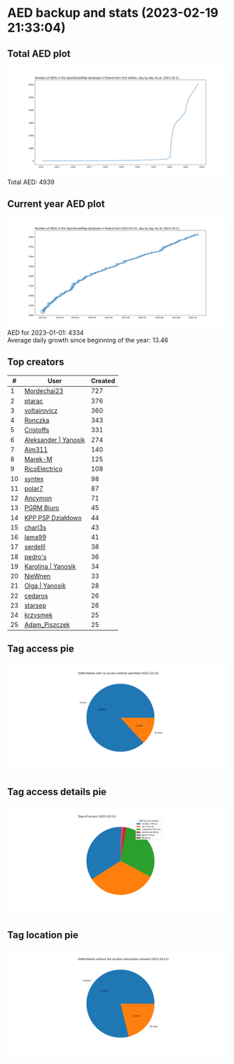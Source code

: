 # AED backup and stats (2023-02-19 21:33:04)


## Total AED plot
![](report_data/total_aed.svg)
Total AED: 4939

## Current year AED plot
![](report_data/current_year_aed.svg)\
AED for 2023-01-01: 4334\
Average daily growth since beginning of the year: 13.46

## Top creators
| # | User | Created |
| ------------- | ------------- | ------------- |
| 1 | [Mordechai23](<https://www.openstreetmap.org/user/Mordechai23>) | 727 |
| 2 | [ptarac](<https://www.openstreetmap.org/user/ptarac>) | 376 |
| 3 | [voltairovicz](<https://www.openstreetmap.org/user/voltairovicz>) | 360 |
| 4 | [Ronczka](<https://www.openstreetmap.org/user/Ronczka>) | 343 |
| 5 | [Cristoffs](<https://www.openstreetmap.org/user/Cristoffs>) | 331 |
| 6 | [Aleksander &#124; Yanosik](<https://www.openstreetmap.org/user/Aleksander &#124; Yanosik>) | 274 |
| 7 | [Aim311](<https://www.openstreetmap.org/user/Aim311>) | 140 |
| 8 | [Marek-M](<https://www.openstreetmap.org/user/Marek-M>) | 125 |
| 9 | [RicoElectrico](<https://www.openstreetmap.org/user/RicoElectrico>) | 108 |
| 10 | [syntex](<https://www.openstreetmap.org/user/syntex>) | 98 |
| 11 | [polar7](<https://www.openstreetmap.org/user/polar7>) | 87 |
| 12 | [Ancymon](<https://www.openstreetmap.org/user/Ancymon>) | 71 |
| 13 | [PGRM Biuro](<https://www.openstreetmap.org/user/PGRM Biuro>) | 45 |
| 14 | [KPP PSP Działdowo](<https://www.openstreetmap.org/user/KPP PSP Działdowo>) | 44 |
| 15 | [charl3s](<https://www.openstreetmap.org/user/charl3s>) | 43 |
| 16 | [lama99](<https://www.openstreetmap.org/user/lama99>) | 41 |
| 17 | [serdelll](<https://www.openstreetmap.org/user/serdelll>) | 38 |
| 18 | [pedro's](<https://www.openstreetmap.org/user/pedro's>) | 36 |
| 19 | [Karolina &#124; Yanosik](<https://www.openstreetmap.org/user/Karolina &#124; Yanosik>) | 34 |
| 20 | [NieWnen](<https://www.openstreetmap.org/user/NieWnen>) | 33 |
| 21 | [Olga &#124; Yanosik](<https://www.openstreetmap.org/user/Olga &#124; Yanosik>) | 28 |
| 22 | [cedaros](<https://www.openstreetmap.org/user/cedaros>) | 26 |
| 23 | [starsep](<https://www.openstreetmap.org/user/starsep>) | 26 |
| 24 | [krzysmek](<https://www.openstreetmap.org/user/krzysmek>) | 25 |
| 25 | [Adam_Piszczek](<https://www.openstreetmap.org/user/Adam_Piszczek>) | 25 |

## Tag access pie
![](report_data/tag_access.svg)

## Tag access details pie
![](report_data/tag_access_details.svg)

## Tag location pie
![](report_data/tag_location.svg)
